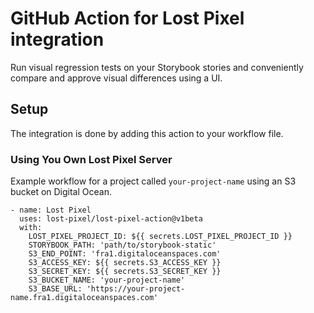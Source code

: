# GitHub Action for Lost Pixel integration

Run visual regression tests on your Storybook stories and conveniently compare and approve visual differences using a UI.

## Setup

The integration is done by adding this action to your workflow file.

### Using You Own Lost Pixel Server

Example workflow for a project called `your-project-name` using an S3 bucket on Digital Ocean.

```
- name: Lost Pixel
  uses: lost-pixel/lost-pixel-action@v1beta
  with:
    LOST_PIXEL_PROJECT_ID: ${{ secrets.LOST_PIXEL_PROJECT_ID }}
    STORYBOOK_PATH: 'path/to/storybook-static'
    S3_END_POINT: 'fra1.digitaloceanspaces.com'
    S3_ACCESS_KEY: ${{ secrets.S3_ACCESS_KEY }}
    S3_SECRET_KEY: ${{ secrets.S3_SECRET_KEY }}
    S3_BUCKET_NAME: 'your-project-name'
    S3_BASE_URL: 'https://your-project-name.fra1.digitaloceanspaces.com'
```
